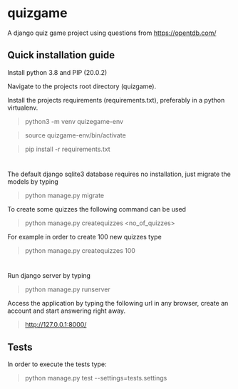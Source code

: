 # quizgame

A django quiz game project using questions from https://opentdb.com/

## Quick installation guide

Install python 3.8 and PIP (20.0.2)

Navigate to the projects root directory (quizgame).

Install the projects requirements (requirements.txt), preferably in a python virtualenv.  
> python3 -m venv quizegame-env

> source quizgame-env/bin/activate

> pip install -r requirements.txt  

#
The default django sqlite3 database requires no installation, just migrate the models by typing
> python manage.py migrate

To create some quizzes the following command can be used
> python manage.py createquizzes <no_of_quizzes>

For example in order to create 100 new quizzes type
> python manage.py createquizzes 100

# 
Run django server by typing
> python manage.py runserver

Access the application by typing the following url in any browser, create an account and start answering right away.
> http://127.0.0.1:8000/


## Tests 
In order to execute the tests type:
> python manage.py test --settings=tests.settings
